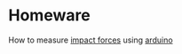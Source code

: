 # Homeware

How to measure [impact forces](https://www.tekscan.com/blog/pressure-mapping/force-and-pressure-sensor-technology-measure-impact-force) using [arduino](https://learn.adafruit.com/force-sensitive-resistor-fsr/using-an-fsr)



 


